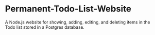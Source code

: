 # Permanent-Todo-List-Website
A Node.js website for showing, adding, editing, and deleting items in the Todo list stored in a Postgres database.
